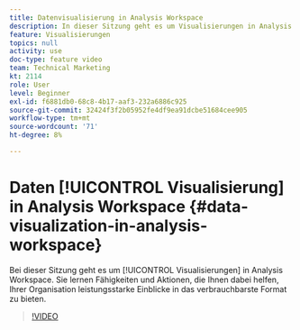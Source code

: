 ```yaml
---
title: Datenvisualisierung in Analysis Workspace
description: In dieser Sitzung geht es um Visualisierungen in Analysis Workspace. Sie lernen Fähigkeiten und Aktionen, die Ihnen dabei helfen, Ihrer Organisation leistungsstarke Einblicke in das verbrauchbarste Format zu bieten.
feature: Visualisierungen
topics: null
activity: use
doc-type: feature video
team: Technical Marketing
kt: 2114
role: User
level: Beginner
exl-id: f6881db0-68c8-4b17-aaf3-232a6886c925
source-git-commit: 32424f3f2b05952fe4df9ea91dcbe51684cee905
workflow-type: tm+mt
source-wordcount: '71'
ht-degree: 8%

---
```


# Daten [!UICONTROL Visualisierung] in Analysis Workspace {#data-visualization-in-analysis-workspace}

Bei dieser Sitzung geht es um [!UICONTROL Visualisierungen] in Analysis Workspace. Sie lernen Fähigkeiten und Aktionen, die Ihnen dabei helfen, Ihrer Organisation leistungsstarke Einblicke in das verbrauchbarste Format zu bieten.

>[!VIDEO](https://video.tv.adobe.com/v/25036/?quality=12)

